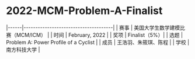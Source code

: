# 2022-MCM-Problem-A-Finalist

|------|--------------------------------------|
| 赛事 | 美国大学生数学建模比赛（MCM/ICM） |
| 时间 | February, 2022  |
| 奖项 | Finalist（5%）|
| 选题 | Problem A: Power Profile of a Cyclist |
| 成员 | 王浩羽、朱筱琪、陈程 |
| 学校 | 南方科技大学 |
